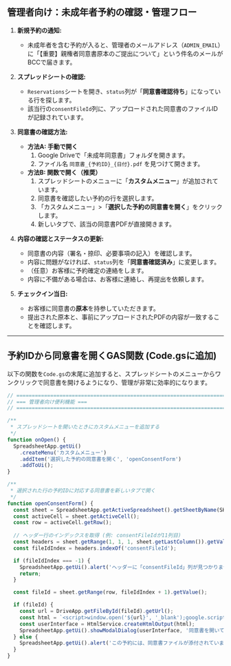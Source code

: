 
## 管理者向け：未成年者予約の確認・管理フロー

1.  **新規予約の通知:**
    *   未成年者を含む予約が入ると、管理者のメールアドレス（`ADMIN_EMAIL`）に「【重要】親権者同意書原本のご提出について」という件名のメールがBCCで届きます。

2.  **スプレッドシートの確認:**
    *   `Reservations`シートを開き、`status`列が「**同意書確認待ち**」になっている行を探します。
    *   該当行の`consentFileId`列に、アップロードされた同意書のファイルIDが記録されています。

3.  **同意書の確認方法:**
    *   **方法A: 手動で開く**
        1.  Google Driveで「未成年同意書」フォルダを開きます。
        2.  ファイル名 `同意書_{予約ID}_{日付}.pdf` を見つけて開きます。
    *   **方法B: 関数で開く（推奨）**
        1.  スプレッドシートのメニューに「**カスタムメニュー**」が追加されています。
        2.  同意書を確認したい予約の行を選択します。
        3.  「カスタムメニュー」>「**選択した予約の同意書を開く**」をクリックします。
        4.  新しいタブで、該当の同意書PDFが直接開きます。

4.  **内容の確認とステータスの更新:**
    *   同意書の内容（署名・捺印、必要事項の記入）を確認します。
    *   内容に問題がなければ、`status`列を「**同意書確認済み**」に変更します。
    *   （任意）お客様に予約確定の連絡をします。
    *   内容に不備がある場合は、お客様に連絡し、再提出を依頼します。

5.  **チェックイン当日:**
    *   お客様に同意書の**原本**を持参していただきます。
    *   提出された原本と、事前にアップロードされたPDFの内容が一致することを確認します。

---

## 予約IDから同意書を開くGAS関数 (Code.gsに追加)

以下の関数を`Code.gs`の末尾に追加すると、スプレッドシートのメニューからワンクリックで同意書を開けるようになり、管理が非常に効率的になります。

```javascript
// =========================================================================
// === 管理者向け便利機能 ===
// =========================================================================

/**
 * スプレッドシートを開いたときにカスタムメニューを追加する
 */
function onOpen() {
  SpreadsheetApp.getUi()
    .createMenu('カスタムメニュー')
    .addItem('選択した予約の同意書を開く', 'openConsentForm')
    .addToUi();
}

/**
 * 選択された行の予約IDに対応する同意書を新しいタブで開く
 */
function openConsentForm() {
  const sheet = SpreadsheetApp.getActiveSpreadsheet().getSheetByName(SHEET_NAME);
  const activeCell = sheet.getActiveCell();
  const row = activeCell.getRow();
  
  // ヘッダー行のインデックスを取得 (例: consentFileIdが11列目)
  const headers = sheet.getRange(1, 1, 1, sheet.getLastColumn()).getValues()[0];
  const fileIdIndex = headers.indexOf('consentFileId');

  if (fileIdIndex === -1) {
    SpreadsheetApp.getUi().alert('ヘッダーに「consentFileId」列が見つかりません。');
    return;
  }

  const fileId = sheet.getRange(row, fileIdIndex + 1).getValue();

  if (fileId) {
    const url = DriveApp.getFileById(fileId).getUrl();
    const html = `<script>window.open('${url}', '_blank');google.script.host.close();</script>`;
    const userInterface = HtmlService.createHtmlOutput(html);
    SpreadsheetApp.getUi().showModalDialog(userInterface, '同意書を開いています...');
  } else {
    SpreadsheetApp.getUi().alert('この予約には、同意書ファイルが添付されていません。');
  }
}
```
